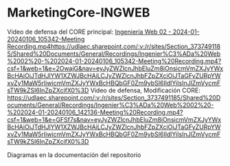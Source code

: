 # MarketingCore-INGWEB
Video de defensa del CORE principal: [Ingeniería Web 02 - 2024-01-20240106_105342-Meeting Recording.mp4](https://udlaec.sharepoint.com/:v:/r/sites/Section_3737491185/Shared%20Documents/General/Recordings/Ingenier%C3%ADa%20Web%2002%20-%202024-01-20240106_105342-Meeting%20Recording.mp4?csf=1&web=1&e=2OwajG&nav=eyJyZWZlcnJhbEluZm8iOnsicmVmZXJyYWxBcHAiOiJTdHJlYW1XZWJBcHAiLCJyZWZlcnJhbFZpZXciOiJTaGFyZURpYWxvZy1MaW5rIiwicmVmZXJyYWxBcHBQbGF0Zm9ybSI6IldlYiIsInJlZmVycmFsTW9kZSI6InZpZXcifX0%3D)https://udlaec.sharepoint.com/:v:/r/sites/Section_3737491185/Shared%20Documents/General/Recordings/Ingenier%C3%ADa%20Web%2002%20-%202024-01-20240106_105342-Meeting%20Recording.mp4?csf=1&web=1&e=2OwajG&nav=eyJyZWZlcnJhbEluZm8iOnsicmVmZXJyYWxBcHAiOiJTdHJlYW1XZWJBcHAiLCJyZWZlcnJhbFZpZXciOiJTaGFyZURpYWxvZy1MaW5rIiwicmVmZXJyYWxBcHBQbGF0Zm9ybSI6IldlYiIsInJlZmVycmFsTW9kZSI6InZpZXcifX0%3D
Video de defensa, Modificación CORE: https://udlaec.sharepoint.com/:v:/r/sites/Section_3737491185/Shared%20Documents/General/Recordings/Ingenier%C3%ADa%20Web%2002%20-%202024-01-20240106_142136-Meeting%20Recording.mp4?csf=1&web=1&e=GFSf7s&nav=eyJyZWZlcnJhbEluZm8iOnsicmVmZXJyYWxBcHAiOiJTdHJlYW1XZWJBcHAiLCJyZWZlcnJhbFZpZXciOiJTaGFyZURpYWxvZy1MaW5rIiwicmVmZXJyYWxBcHBQbGF0Zm9ybSI6IldlYiIsInJlZmVycmFsTW9kZSI6InZpZXcifX0%3D


Diagramas en la documentación del repositorio
